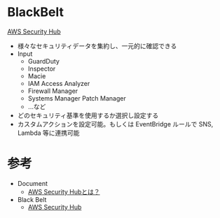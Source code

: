 # BlackBelt

[AWS Security Hub](https://pages.awscloud.com/rs/112-TZM-766/images/20201013_AWS-BlackBelt-AWSSecurityHub.pdf)

* 様々なセキュリティデータを集約し、一元的に確認できる
* Input
  * GuardDuty
  * Inspector
  * Macie
  * IAM Access Analyzer
  * Firewall Manager
  * Systems Manager Patch Manager
  * ...など
* どのセキュリティ基準を使用するか選択し設定する
* カスタムアクションを設定可能。もしくは EventBridge ルールで SNS, Lambda 等に連携可能



# 参考

* Document
  * [AWS Security Hubとは？](https://docs.aws.amazon.com/ja_jp/securityhub/latest/userguide/what-is-securityhub.html)
* Black Belt
  * [AWS Security Hub](https://pages.awscloud.com/rs/112-TZM-766/images/20201013_AWS-BlackBelt-AWSSecurityHub.pdf)


